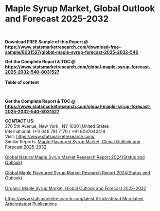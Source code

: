 <h1>Maple Syrup Market, Global Outlook and Forecast 2025-2032</h1><br/><p><strong>Download FREE Sample of this Report @ <a href="https://www.statsmarketresearch.com/download-free-sample/8031527/global-maple-syrup-forecast-2025-2032-540">https://www.statsmarketresearch.com/download-free-sample/8031527/global-maple-syrup-forecast-2025-2032-540</a></strong></p><div><b>Get the Complete Report & TOC @ <a href="https://www.statsmarketresearch.com/global-maple-syrup-forecast-2025-2032-540-8031527">https://www.statsmarketresearch.com/global-maple-syrup-forecast-2025-2032-540-8031527</a></b></div><br><b>Table of content</b><p><br><div><b>Get the Complete Report & TOC @ <a href="https://www.statsmarketresearch.com/global-maple-syrup-forecast-2025-2032-540-8031527">https://www.statsmarketresearch.com/global-maple-syrup-forecast-2025-2032-540-8031527</a></b></div></p> <b>CONTACT US:</b><br>276 5th Avenue, New York , NY 10001,United States<br>International: (+1) 646 781 7170 / +91 8087042414<br>Visit: <a href="https://www.statsmarketresearch.com/">https://www.statsmarketresearch.com/</a><br>Similar Reports: <a href="https://www.statsmarketresearch.com/global-maple-syrup-forecast-2025-2032-540-8031527">Maple Flavoured Syrup Market, Global Outlook and Forecast 2025-2032 </a><br/><br/><a href="https://www.statsmarketresearch.com/global-maple-syrup-forecast-2025-2032-540-8031527">Global Natural Maple Syrup Market Research Report 2024(Status and Outlook)</a><br/><br/><a href="https://www.statsmarketresearch.com/global-maple-syrup-forecast-2025-2032-540-8031527">Global Maple Flavoured Syrup Market Research Report 2024(Status and Outlook)</a><br/><br/><a href="https://www.statsmarketresearch.com/global-maple-syrup-forecast-2025-2032-540-8031527">Organic Maple Syrup Market, Global Outlook and Forecast 2023-2032</a><br/><br/><a href="https://gyeongbokgung.com">https://www.statsmarketresearch.com/</a><a href="https://hallyeomaritime.com">latest Articles</a><a href="https://jingwansa.com">Read More</a><a href=https://nguoiviet.jp/">latest Articles</a><a href="https://www.intelmarketresearch.com/">latest Publications</a>